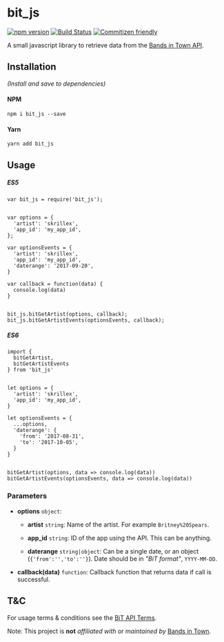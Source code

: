 # bit_js

[![npm version](https://badge.fury.io/js/bit_js.svg)](https://badge.fury.io/js/bit_js)
[![Build Status](https://travis-ci.org/breadadams/bit_js.svg?branch=master)](https://travis-ci.org/breadadams/bit_js)
[![Commitizen friendly](https://img.shields.io/badge/commitizen-friendly-brightgreen.svg)](http://commitizen.github.io/cz-cli/)

A small javascript library to retrieve data from the [Bands in Town API](http://www.bandsintown.com/api/overview).

## Installation

_(Install and save to dependencies)_

#### NPM
`npm i bit_js --save`

#### Yarn
`yarn add bit_js`


## Usage

##### _ES5_
```
var bit_js = require('bit_js');


var options = {
  'artist': 'skrillex',
  'app_id': 'my_app_id',
};

var optionsEvents = {
  'artist': 'skrillex',
  'app_id': 'my_app_id',
  'daterange': '2017-09-20',
}

var callback = function(data) {
  console.log(data)
}


bit_js.bitGetArtist(options, callback);
bit_js.bitGetArtistEvents(optionsEvents, callback);
```

##### _ES6_
```
import {
  bitGetArtist,
  bitGetArtistEvents
} from 'bit_js'


let options = {
  'artist': 'skrillex',
  'app_id': 'my_app_id',
}

let optionsEvents = {
  ...options,
  'daterange': {
    'from': '2017-08-31',
    'to': '2017-10-05',
  }
}


bitGetArtist(options, data => console.log(data))
bitGetArtistEvents(optionsEvents, data => console.log(data))
```

### Parameters

* **options** `object`:

  - **artist** `string`: Name of the artist. For example `Britney%20Spears`.
  
  - **app_id** `string`:
    ID of the app using the API. This can be anything.

  - **daterange** `string|object`:
      Can be a single date, or an object (`{'from':'','to':''}`). Date should be in _"BiT format"_, `YYYY-MM-DD`.

* **callback(data)** `function`: Callback function that returns data if call is successful.



## T&C

For usage terms & conditions see the [BiT API Terms](http://corp.bandsintown.com/api-terms/).

Note: This project is **not** _affiliated with_ or _maintained by_ [Bands in Town](https://bandsintown.com/).
